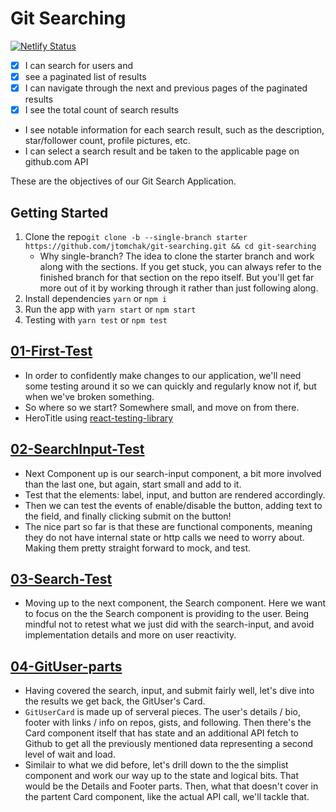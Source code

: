 # Git Searching

[![Netlify Status](https://api.netlify.com/api/v1/badges/7fa21442-8dc8-4805-8d6d-5cd9e9047b76/deploy-status)](https://app.netlify.com/sites/git-searching/deploys)

- [x] I can search for users and
- [x] see a paginated list of results
- [x] I can navigate through the next and previous pages of the paginated results
- [x] I see the total count of search results
- I see notable information for each search result, such as the description, star/follower count, profile pictures, etc.
- I can select a search result and be taken to the applicable page on github.com API

These are the objectives of our Git Search Application.

## Getting Started

1. Clone the repo`git clone -b --single-branch starter https://github.com/jtomchak/git-searching.git && cd git-searching`
   - Why single-branch? The idea to clone the starter branch and work along with the sections. If you get stuck, you can always refer to the finished branch for that section on the repo itself. But you'll get far more out of it by working through it rather than just following along.
2. Install dependencies `yarn` or `npm i`
3. Run the app with `yarn start` or `npm start`
4. Testing with `yarn test` or `npm test`

## [01-First-Test](https://github.com/jtomchak/git-searching/tree/01-first-test)

- In order to confidently make changes to our application, we'll need some testing around it so we can quickly and regularly know not if, but when we've broken something.
- So where so we start? Somewhere small, and move on from there.
- HeroTitle using [react-testing-library](https://testing-library.com/docs/react-testing-library/intro)

## [02-SearchInput-Test](https://github.com/jtomchak/git-searching/tree/02-search-input-test)

- Next Component up is our search-input component, a bit more involved than the last one, but again, start small and add to it.
- Test that the elements: label, input, and button are rendered accordingly.
- Then we can test the events of enable/disable the button, adding text to the field, and finally clicking submit on the button!
- The nice part so far is that these are functional components, meaning they do not have internal state or http calls we need to worry about. Making them pretty straight forward to mock, and test.

## [03-Search-Test](https://github.com/jtomchak/git/searching/tree/03-search-test)

- Moving up to the next component, the Search component. Here we want to focus on the the Search component is providing to the user. Being mindful not to retest what we just did with the search-input, and avoid implementation details and more on user reactivity.

## [04-GitUser-parts](https://github.com/jtomchak/git/searching/tree/04-gituser-parts)

- Having covered the search, input, and submit fairly well, let's dive into the results we get back, the GitUser's Card.
- `GitUserCard` is made up of serveral pieces. The user's details / bio, footer with links / info on repos, gists, and following. Then there's the Card component itself that has state and an additional API fetch to Github to get all the previously mentioned data representing a second level of wait and load.
- Similair to what we did before, let's drill down to the the simplist component and work our way up to the state and logical bits. That would be the Details and Footer parts. Then, what that doesn't cover in the partent Card component, like the actual API call, we'll tackle that.
